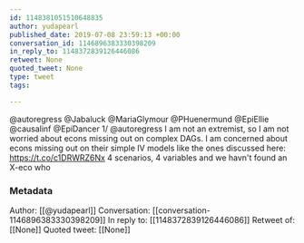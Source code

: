 ```yaml
---
id: 1148381051510648835
author: yudapearl
published_date: 2019-07-08 23:59:13 +00:00
conversation_id: 1146896383330398209
in_reply_to: 1148372839126446086
retweet: None
quoted_tweet: None
type: tweet
tags:

---
```


@autoregress @Jabaluck @MariaGlymour @PHuenermund @EpiEllie @causalinf @EpiDancer 1/ @autoregress I am not an extremist, so I am not worried about econs missing out on complex DAGs. I am concerned about econs missing out on their simple IV models like the ones discussed here:  https://t.co/c1DRWRZ6Nx
4 scenarios, 4 variables and we havn't found an X-eco who

### Metadata

Author: [[@yudapearl]]
Conversation: [[conversation-1146896383330398209]]
In reply to: [[1148372839126446086]]
Retweet of: [[None]]
Quoted tweet: [[None]]
